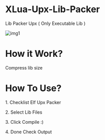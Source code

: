 # XLua-Upx-Lib-Packer
Lib Packer Upx ( Only Executable Lib )


![img1](https://anopic.us/aRAFcKJCPfcT7OrmEoCqn3eCLlNizk22vYrfXghH.jpg)

<H1> How it Work? </h1>
<P>
Compress lib size
</p>


<H1> How To Use? </h1>
<P>1. Checklist Elf Upx Packer</P>
<P>2. Select Lib Files</P>
<P>3. Click Compile :)</P>
<P>4. Done Check Output </P>

